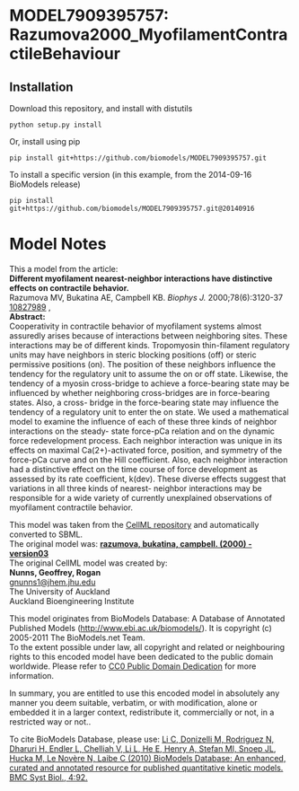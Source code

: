 # MODEL7909395757: Razumova2000_MyofilamentContractileBehaviour

## Installation

Download this repository, and install with distutils

`python setup.py install`

Or, install using pip

`pip install git+https://github.com/biomodels/MODEL7909395757.git`

To install a specific version (in this example, from the 2014-09-16 BioModels release)

`pip install git+https://github.com/biomodels/MODEL7909395757.git@20140916`


# Model Notes


This a model from the article:  
**Different myofilament nearest-neighbor interactions have distinctive effects on contractile behavior.**   
Razumova MV, Bukatina AE, Campbell KB. _Biophys J._ 2000;78(6):3120-37
[10827989](http://www.ncbi.nlm.nih.gov/pubmed/10827989) ,  
**Abstract:**   
Cooperativity in contractile behavior of myofilament systems almost assuredly
arises because of interactions between neighboring sites. These interactions
may be of different kinds. Tropomyosin thin-filament regulatory units may have
neighbors in steric blocking positions (off) or steric permissive positions
(on). The position of these neighbors influence the tendency for the
regulatory unit to assume the on or off state. Likewise, the tendency of a
myosin cross-bridge to achieve a force-bearing state may be influenced by
whether neighboring cross-bridges are in force-bearing states. Also, a cross-
bridge in the force-bearing state may influence the tendency of a regulatory
unit to enter the on state. We used a mathematical model to examine the
influence of each of these three kinds of neighbor interactions on the steady-
state force-pCa relation and on the dynamic force redevelopment process. Each
neighbor interaction was unique in its effects on maximal Ca(2+)-activated
force, position, and symmetry of the force-pCa curve and on the Hill
coefficient. Also, each neighbor interaction had a distinctive effect on the
time course of force development as assessed by its rate coefficient, k(dev).
These diverse effects suggest that variations in all three kinds of nearest-
neighbor interactions may be responsible for a wide variety of currently
unexplained observations of myofilament contractile behavior.

This model was taken from the [CellML
repository](http://www.cellml.org/models) and automatically converted to SBML.  
The original model was: [ **razumova, bukatina, campbell. (2000) - version03**
](http://www.cellml.org/models/razumova_bukatina_campbell_2000_version03)  
The original CellML model was created by:  
**Nunns, Geoffrey, Rogan**   
gnunns1@jhem.jhu.edu  
The University of Auckland  
Auckland Bioengineering Institute  

This model originates from BioModels Database: A Database of Annotated
Published Models (http://www.ebi.ac.uk/biomodels/). It is copyright (c)
2005-2011 The BioModels.net Team.  
To the extent possible under law, all copyright and related or neighbouring
rights to this encoded model have been dedicated to the public domain
worldwide. Please refer to [CC0 Public Domain
Dedication](http://creativecommons.org/publicdomain/zero/1.0/) for more
information.

In summary, you are entitled to use this encoded model in absolutely any
manner you deem suitable, verbatim, or with modification, alone or embedded it
in a larger context, redistribute it, commercially or not, in a restricted way
or not..  
  
To cite BioModels Database, please use: [Li C, Donizelli M, Rodriguez N,
Dharuri H, Endler L, Chelliah V, Li L, He E, Henry A, Stefan MI, Snoep JL,
Hucka M, Le Novère N, Laibe C (2010) BioModels Database: An enhanced, curated
and annotated resource for published quantitative kinetic models. BMC Syst
Biol., 4:92.](http://www.ncbi.nlm.nih.gov/pubmed/20587024)


